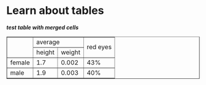 <!DOCTYPE html>
<html lang="en">
    <head>
        <meta charset="UTF-8">
        <meta name="viewport" content="width=device-width, initial-scale=1.0">
        <title>Tables</title>
    </head>
    <body>
        <h1>Learn about tables</h1>
        <table border="1"><em><strong> test table with merged cells</strong></em>
                <tr>
                    <td rowspan="2">       </td>
                    <td colspan="2">average</td>
                    <td rowspan="2">red eyes</td>
                </tr>
                <tr>
                    <td>height</td>
                    <td>weight</td>
                </tr>
            <tr>
                <td><bold>female</bold></td>
                <td>1.7</td>
                <td>0.002</td>
                <td>43%</td>
            </tr>
            <tr>
                <td><bold>male</bold></td>
                <td>1.9</td>
                <td>0.003</td>
                <td>40%</td>
            </tr>
        </table>
    </body>
</html>
